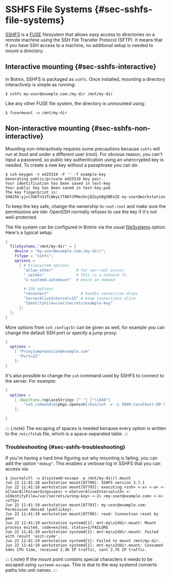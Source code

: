 # SSHFS File Systems {#sec-sshfs-file-systems}

[SSHFS][sshfs] is a [FUSE][fuse] filesystem that allows easy access to directories on a remote machine using the SSH File Transfer Protocol (SFTP).
It means that if you have SSH access to a machine, no additional setup is needed to mount a directory.

[sshfs]: https://github.com/libfuse/sshfs
[fuse]: https://en.wikipedia.org/wiki/Filesystem_in_Userspace

## Interactive mounting {#sec-sshfs-interactive}

In Botnix, SSHFS is packaged as `sshfs`.
Once installed, mounting a directory interactively is simple as running:
```ShellSession
$ sshfs my-user@example.com:/my-dir /mnt/my-dir
```
Like any other FUSE file system, the directory is unmounted using:
```ShellSession
$ fusermount -u /mnt/my-dir
```

## Non-interactive mounting {#sec-sshfs-non-interactive}

Mounting non-interactively requires some precautions because `sshfs` will run at boot and under a different user (root).
For obvious reason, you can't input a password, so public key authentication using an unencrypted key is needed.
To create a new key without a passphrase you can do:
```ShellSession
$ ssh-keygen -t ed25519 -P '' -f example-key
Generating public/private ed25519 key pair.
Your identification has been saved in test-key
Your public key has been saved in test-key.pub
The key fingerprint is:
SHA256:yjxl3UbTn31fLWeyLYTAKYJPRmzknjQZoyG8gSNEoIE my-user@workstation
```
To keep the key safe, change the ownership to `root:root` and make sure the permissions are `600`:
OpenSSH normally refuses to use the key if it's not well-protected.

The file system can be configured in Botnix via the usual [fileSystems](#opt-fileSystems) option.
Here's a typical setup:
```nix
{
  fileSystems."/mnt/my-dir" = {
    device = "my-user@example.com:/my-dir/";
    fsType = "sshfs";
    options =
      [ # Filesystem options
        "allow_other"          # for non-root access
        "_netdev"              # this is a network fs
        "x-systemd.automount"  # mount on demand

        # SSH options
        "reconnect"              # handle connection drops
        "ServerAliveInterval=15" # keep connections alive
        "IdentityFile=/var/secrets/example-key"
      ];
  };
}
```
More options from `ssh_config(5)` can be given as well, for example you can change the default SSH port or specify a jump proxy:
```nix
{
  options =
    [ "ProxyJump=bastion@example.com"
      "Port=22"
    ];
}
```
It's also possible to change the `ssh` command used by SSHFS to connect to the server.
For example:
```nix
{
  options =
    [ (builtins.replaceStrings [" "] ["\\040"]
        "ssh_command=${pkgs.openssh}/bin/ssh -v -L 8080:localhost:80")
    ];

}
```

::: {.note}
The escaping of spaces is needed because every option is written to the `/etc/fstab` file, which is a space-separated table.
:::

### Troubleshooting {#sec-sshfs-troubleshooting}

If you're having a hard time figuring out why mounting is failing, you can add the option `"debug"`.
This enables a verbose log in SSHFS that you can access via:
```ShellSession
$ journalctl -u $(systemd-escape -p /mnt/my-dir/).mount
Jun 22 11:41:18 workstation mount[87790]: SSHFS version 3.7.1
Jun 22 11:41:18 workstation mount[87793]: executing <ssh> <-x> <-a> <-oClearAllForwardings=yes> <-oServerAliveInterval=15> <-oIdentityFile=/var/secrets/wrong-key> <-2> <my-user@example.com> <-s> <sftp>
Jun 22 11:41:19 workstation mount[87793]: my-user@example.com: Permission denied (publickey).
Jun 22 11:41:19 workstation mount[87790]: read: Connection reset by peer
Jun 22 11:41:19 workstation systemd[1]: mnt-my\x2ddir.mount: Mount process exited, code=exited, status=1/FAILURE
Jun 22 11:41:19 workstation systemd[1]: mnt-my\x2ddir.mount: Failed with result 'exit-code'.
Jun 22 11:41:19 workstation systemd[1]: Failed to mount /mnt/my-dir.
Jun 22 11:41:19 workstation systemd[1]: mnt-my\x2ddir.mount: Consumed 54ms CPU time, received 2.3K IP traffic, sent 2.7K IP traffic.
```

::: {.note}
If the mount point contains special characters it needs to be escaped using `systemd-escape`.
This is due to the way systemd converts paths into unit names.
:::
